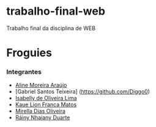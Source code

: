 # trabalho-final-web
Trabalho final da disciplina de WEB

# Froguies

### Integrantes

- [Aline Moreira Araújo](https://github.com/lineando)
- [Gabriel Santos Teixeira] (https://github.com/Diggo0)
- [Isabelly de Oliveira Lima](https://github.com/BellyOliveira)
- [Kaue Lion Franca Matos](https://github.com/KaueLion)
- [Mirella Dias Oliveira](https://github.com/mirellaoliveira244)
- [Ráiny Nhaiany Duarte](https://github.com/RainyDUARTE)
